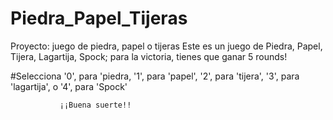 # Piedra_Papel_Tijeras
Proyecto: juego de piedra, papel o tijeras
Este es un juego de Piedra, Papel, Tijera, Lagartija, Spock; para la victoria, tienes que ganar 5 rounds!

#Selecciona 
              '0', para 'piedra, 
              '1', para 'papel', 
              '2', para 'tijera', 
              '3', para 'lagartija', o
              '4', para 'Spock'
              
               ¡¡Buena suerte!!
